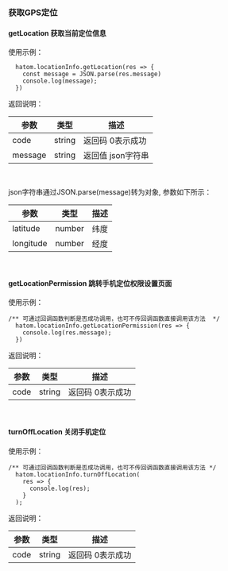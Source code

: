 ### 获取GPS定位

#### getLocation 获取当前定位信息

使用示例：
```
  hatom.locationInfo.getLocation(res => {
    const message = JSON.parse(res.message)
    console.log(message);
  })
```
返回说明：

  | 参数 | 类型   | 描述                               |
  | ----- | ------ | ---------------------------------- |
  | code  | string | 返回码  0表示成功 |
  | message  | string | 返回值  json字符串 |

  &nbsp;
    
json字符串通过JSON.parse(message)转为对象, 参数如下所示：

  | 参数      | 类型   | 描述                                |
  | --------- | ------ | ----------------------------------- |
  | latitude      | number | 纬度        |
  | longitude |   number   | 经度    |

&nbsp;

#### getLocationPermission 跳转手机定位权限设置页面

使用示例：
```
/** 可通过回调函数判断是否成功调用，也可不传回调函数直接调用该方法  */
  hatom.locationInfo.getLocationPermission(res => {
    console.log(res.message);
  })
```
返回说明：

| 参数 | 类型   | 描述                               |
| ----- | ------ | ---------------------------------- |
| code  | string | 返回码  0表示成功 |

&nbsp;

#### turnOffLocation 关闭手机定位

使用示例：
```
/** 可通过回调函数判断是否成功调用，也可不传回调函数直接调用该方法 */
  hatom.locationInfo.turnOffLocation(
    res => {
      console.log(res);
    }
  );
```
返回说明：

| 参数 | 类型   | 描述                               |
| ----- | ------ | ---------------------------------- |
| code  | string | 返回码  0表示成功 |

&nbsp;